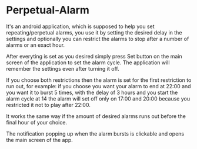 # Perpetual-Alarm
It's an android application, which is supposed to help you set repeating/perpetual alarms, you use it by setting the desired delay
in the settings and optionally you can restrict the alarms to stop after a number of alarms or an exact hour. 

After everyting is set as you desired simply press Set button on the main screen of the application to set the alarm cycle. 
The application will remember the settings even after turning it off.

If you choose both restrictions then the alarm is set for the first restriction to run out, for example: 
if you choose you want your alarm to end at 22:00 and you want it to burst 5 times, with the delay of 3 hours and you start the alarm cycle at 14 the alarm will set off only on 17:00 and 20:00 because you restricted it not to play after 22:00. 

It works the same way if the amount of desired alarms runs out before the final hour of your choice.

The notification popping up when the alarm bursts is clickable and opens the main screen of the app.
